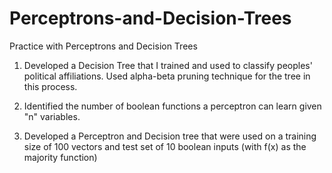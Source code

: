 # Perceptrons-and-Decision-Trees
Practice with Perceptrons and Decision Trees

1) Developed a Decision Tree that I trained and used to classify peoples' political affiliations. Used alpha-beta pruning technique for the tree in this process. 

2) Identified the number of boolean functions a perceptron can learn given "n" variables.

3) Developed a Perceptron and Decision tree that were used on a training size of 100 vectors and test set of 10 boolean inputs (with f(x) as the majority function) 
